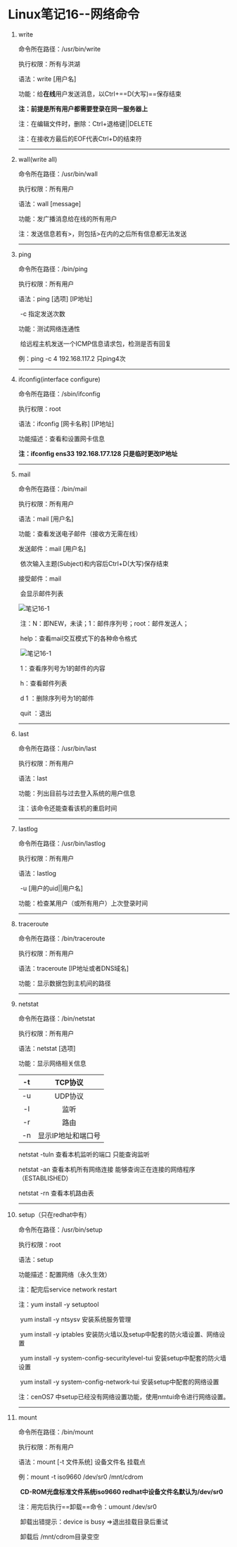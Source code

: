 # Linux笔记16--网络命令

1. write

   命令所在路径：/usr/bin/write

   执行权限：所有与洪湖

   语法：write [用户名]

   功能：给**在线**用户发送消息，以Ctrl+==D(大写)==保存结束  

   **注：前提是所有用户都需要登录在同一服务器上**

   注：在编辑文件时，删除：Ctrl+退格键||DELETE

   注：在接收方最后的EOF代表Ctrl+D的结束符

   ---

2. wall(write all)

   命令所在路径：/usr/bin/wall

   执行权限：所有用户

   语法：wall [message]

   功能：发广播消息给在线的所有用户

   注：发送信息若有>，则包括>在内的之后所有信息都无法发送

   ---

3. ping

   命令所在路径：/bin/ping

   执行权限：所有用户

   语法：ping [选项] [IP地址]

   ​					-c   指定发送次数

   功能：测试网络连通性

   ​			给远程主机发送一个ICMP信息请求包，检测是否有回复

   例：ping -c 4 192.168.117.2   只ping4次

   ---

4. ifconfig(interface configure)

   命令所在路径：/sbin/ifconfig

   执行权限：root

   语法：ifconfig [网卡名称] [IP地址]

   功能描述：查看和设置网卡信息

   **注：ifconfig ens33 192.168.177.128   只是临时更改IP地址**

   ---

5. mail

   命令所在路径：/bin/mail

   执行权限：所有用户

   语法：mail [用户名]

   功能：查看发送电子邮件（接收方无需在线）

   发送邮件：mail [用户名]

   ​				   依次输入主题(Subject)和内容后Ctrl+D(大写)保存结束

   接受邮件：mail

   ​					会显示邮件列表 

   ![笔记16-1](E:\notes\Linux\笔记16-1.PNG)

   ​						注：N：即NEW，未读；1：邮件序列号；root：邮件发送人；

   ​						help：查看mail交互模式下的各种命令格式

   ​						![笔记16-1](E:\notes\Linux\笔记16-1.PNG)

   ​						1：查看序列号为1的邮件的内容

   ​						h：查看邮件列表

   ​						d 1 ：删除序列号为1的邮件

   ​						quit ：退出

   ---

6. last

   命令所在路径：/usr/bin/last

   执行权限：所有用户

   语法：last

   功能：列出目前与过去登入系统的用户信息

   注：该命令还能查看该机的重启时间

   ---

7. lastlog

   命令所在路径：/usr/bin/lastlog

   执行权限：所有用户

   语法：lastlog

   ​						-u [用户的uid||用户名]

   功能：检查某用户（或所有用户）上次登录时间

   ---

8. traceroute

   命令所在路径：/bin/traceroute

   执行权限：所有用户

   语法：traceroute [IP地址或者DNS域名]

   功能：显示数据包到主机间的路径

   ---

9. netstat

   命令所在路径：/bin/netstat

   执行权限：所有用户

   语法：netstat [选项]

   功能：显示网络相关信息

   |  -t  |      TCP协议       |
   | :--: | :----------------: |
   |  -u  |      UDP协议       |
   |  -l  |        监听        |
   |  -r  |        路由        |
   |  -n  | 显示IP地址和端口号 |

   netstat -tuln   查看本机监听的端口            只能查询监听

   netstat -an      查看本机所有网络连接        能够查询正在连接的网络程序（ESTABLISHED）

   netstat -rn       查看本机路由表

   ---

10. setup（只在redhat中有）

    命令所在路径：/usr/bin/setup

    执行权限：root

    语法：setup

    功能描述：配置网络（永久生效）

    注：配完后service network restart

    注：yum install -y setuptool 

    ​		yum install -y ntsysv   安装系统服务管理

    ​		yum install -y iptables   安装防火墙以及setup中配套的防火墙设置、网络设置

    ​		yum install -y system-config-securitylevel-tui   安装setup中配套的防火墙设置

    ​		yum install -y system-config-network-tui    安装setup中配套的网络设置

    注：cenOS7 中setup已经没有网络设置功能，使用nmtui命令进行网络设置。

    ---

11. mount

    命令所在路径：/bin/mount

    执行权限：所有用户

    语法：mount [-t 文件系统] 设备文件名 挂载点

    例：mount -t iso9660 /dev/sr0 /mnt/cdrom       

    ​        **CD-ROM光盘标准文件系统iso9660    redhat中设备文件名默认为/dev/sr0**

    注：用完后执行==卸载==命令：umount /dev/sr0

    ​		卸载出错提示：device is busy   =>退出挂载目录后重试

    ​		卸载后 /mnt/cdrom目录变空 
